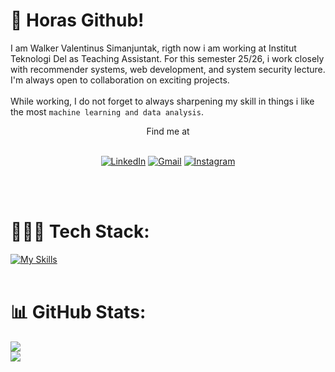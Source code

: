 # 🦾 Horas Github!
I am Walker Valentinus Simanjuntak, rigth now i am working at Institut Teknologi Del as Teaching Assistant. For this semester 25/26, i work closely with recommender systems, web development, and system security lecture. I'm always open to collaboration on exciting projects.<br><br>While working, I do not forget to always sharpening my skill in things i like the most ```machine learning and data analysis```.

<div align="center">
Find me at
<br><br>

[![LinkedIn](https://img.shields.io/badge/LinkedIn-0077B5?style=for-the-badge&logo=linkedin&logoColor=white)](https://www.linkedin.com/in/walkersimanjuntak/) 
[![Gmail](https://img.shields.io/badge/Gmail-D14836?style=for-the-badge&logo=gmail&logoColor=white)](https://mail.google.com/mail/u/0/?view=cm&tf=1&fs=1&to=walkervalentinussimanjuntak@gmail.com)
[![Instagram](https://img.shields.io/badge/Instagram-%23E4405F?style=for-the-badge&logo=instagram&logoColor=white)](https://instagram.com/walkervalentinuss)
</div>
<br><br>

# 👨🏻‍💻 Tech Stack:
[![My Skills](https://skillicons.dev/icons?i=python,scikitlearn,tensorflow,anaconda,pytorch,html,css,js,ubuntu,windows,docker,laravel,mysql,java,php&theme=light)](https://skillicons.dev)
<br><br>

# 📊 GitHub Stats:
![](https://github-readme-streak-stats.herokuapp.com/?user=bluga404&theme=dark&hide_border=false)<br/>
![](https://github-readme-stats.vercel.app/api/top-langs/?username=bluga404&theme=dark&hide_border=false&include_all_commits=false&count_private=false&layout=compact)

<!-- Proudly created with GPRM ( https://gprm.itsvg.in ) -->